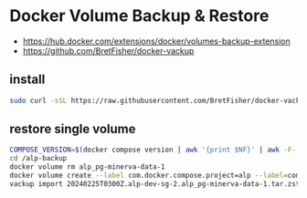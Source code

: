 # Docker Volume Backup & Restore
- https://hub.docker.com/extensions/docker/volumes-backup-extension
- https://github.com/BretFisher/docker-vackup

## install
```bash
sudo curl -sSL https://raw.githubusercontent.com/BretFisher/docker-vackup/main/vackup -o /usr/local/bin/vackup && sudo chmod +x /usr/local/bin/vackup
```

## restore single volume
```bash
COMPOSE_VERSION=$(docker compose version | awk '{print $NF}' | awk -F- '{print $1}' | sed -e 's/^v//'); echo COMPOSE_VERSION=$COMPOSE_VERSION
cd /alp-backup
docker volume rm alp_pg-minerva-data-1
docker volume create --label com.docker.compose.project=alp --label=com.docker.compose.version=$COMPOSE_VERSION --label com.docker.compose.volume= alp_pg-minerva-data-1
vackup import 20240225T0300Z.alp-dev-sg-2.alp_pg-minerva-data-1.tar.zst alp_pg-minerva-data-1
```